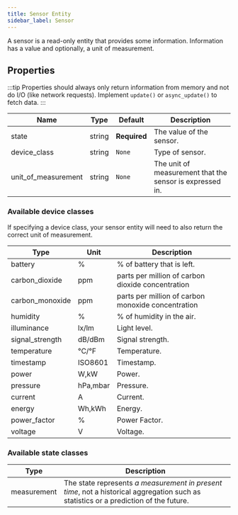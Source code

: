 ```yaml
---
title: Sensor Entity
sidebar_label: Sensor
---
```


A sensor is a read-only entity that provides some information. Information has a value and optionally, a unit of measurement.

## Properties

:::tip
Properties should always only return information from memory and not do I/O (like network requests). Implement `update()` or `async_update()` to fetch data.
:::

| Name | Type | Default | Description
| ---- | ---- | ------- | -----------
| state | string | **Required** | The value of the sensor.
| device_class | string | `None` | Type of sensor.
| unit_of_measurement | string | `None` | The unit of measurement that the sensor is expressed in.

### Available device classes

If specifying a device class, your sensor entity will need to also return the correct unit of measurement.

| Type | Unit | Description
| ---- | ---- | -----------
| battery | % | % of battery that is left.
| carbon_dioxide | ppm | parts per million of carbon dioxide concentration
| carbon_monoxide | ppm | parts per million of carbon monoxide concentration
| humidity | % | % of humidity in the air.
| illuminance | lx/lm | Light level.
| signal_strength | dB/dBm | Signal strength.
| temperature | °C/°F | Temperature.
| timestamp | ISO8601 | Timestamp.
| power | W,kW | Power.
| pressure | hPa,mbar | Pressure.
| current | A | Current.
| energy | Wh,kWh | Energy.
| power_factor | % | Power Factor.
| voltage | V | Voltage.

### Available state classes

| Type | Description
| ---- | -----------
| measurement | The state represents _a measurement in present time_, not a historical aggregation such as statistics or a prediction of the future.
